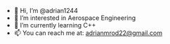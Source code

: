 - 👋 Hi, I’m @adrian1244
- 👀 I’m interested in Aerospace Engineering 
- 🌱 I’m currently learning C++
- 📫 You can reach me at: adrianmrod22@gmail.com

<!---
adrian1244/adrian1244 is a ✨ special ✨ repository because its `README.md` (this file) appears on your GitHub profile.
You can click the Preview link to take a look at your changes.
--->
